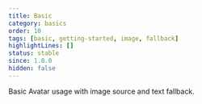 ```yaml
---
title: Basic
category: basics
order: 10
tags: [basic, getting-started, image, fallback]
highlightLines: []
status: stable
since: 1.0.0
hidden: false
---
```


Basic Avatar usage with image source and text fallback.
